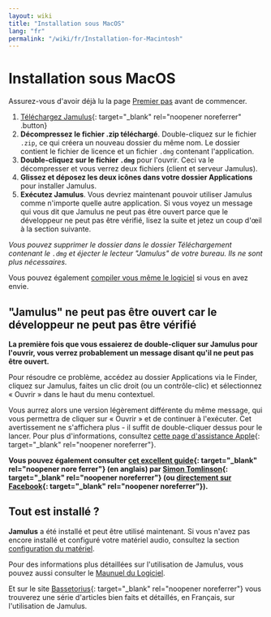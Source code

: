 ```yaml
---
layout: wiki
title: "Installation sous MacOS"
lang: "fr"
permalink: "/wiki/fr/Installation-for-Macintosh"
---
```


# Installation sous MacOS

Assurez-vous d'avoir déjà lu la page [Premier pas](Getting-Started) avant de commencer.

1. [Téléchargez Jamulus](https://sourceforge.net/projects/llcon/files/latest/download){: target="_blank" rel="noopener noreferrer" .button}
1. **Décompressez le fichier .zip téléchargé**. Double-cliquez sur le fichier `.zip`, ce qui créera un nouveau dossier du même nom. Le dossier contient le fichier de licence et un fichier `.dmg` contenant l'application.
1. **Double-cliquez sur le fichier `.dmg`** pour l'ouvrir. Ceci va le décompresser et vous verrez deux fichiers (client et serveur Jamulus).
1. **Glissez et déposez les deux icônes dans votre dossier Applications** pour installer Jamulus.
1. **Exécutez Jamulus**. Vous devriez maintenant pouvoir utiliser Jamulus comme n'importe quelle autre application. Si vous voyez un message qui vous dit que Jamulus ne peut pas être ouvert parce que le développeur ne peut pas être vérifié, lisez la suite et jetez un coup d'œil à la section suivante.

_Vous pouvez supprimer le dossier dans le dossier Téléchargement contenant le `.dmg` et éjecter le lecteur "Jamulus" de votre bureau. Ils ne sont plus nécessaires._

Vous pouvez également [compiler vous même le logiciel](Compiling) si vous en avez envie.

## "Jamulus" ne peut pas être ouvert car le développeur ne peut pas être vérifié

**La première fois que vous essaierez de double-cliquer sur Jamulus pour l'ouvrir, vous verrez probablement un message disant qu'il ne peut pas être ouvert.**

Pour résoudre ce problème, accédez au dossier Applications via le Finder, cliquez sur Jamulus, faites un clic droit (ou un contrôle-clic) et sélectionnez « Ouvrir » dans le haut du menu contextuel.

Vous aurrez alors une version légèrement différente du même message, qui vous permettra de cliquer sur « Ouvrir » et de continuer à l'exécuter. Cet avertissement ne s'affichera plus - il suffit de double-cliquer dessus pour le lancer. Pour plus d'informations, consultez [cette page d'assistance Apple](https://support.apple.com/fr-fr/guide/mac-help/mh40616/mac){: target="_blank" rel="noopener noreferrer"}.

**Vous pouvez également consulter [cet excellent guide](http://web.archive.org/web/20200406181452/https://www.facebook.com/notes/jamulus-online-musicianssingers-jamming/idiots-guide-to-jamulus-app/510044532903831/){: target="_blank" rel="noopener nore ferrer"} (en anglais) par [Simon Tomlinson](https://www.facebook.com/simon.james.tomlinson?eid=ARBQoY3KcZAtS3pGdLJuqvQTeRSOo4gHdQZT7nNzOt1oPMGgZ4_3GERe-rOyH5PxsSHVYYXjWwcqd71a){: target="_blank" rel="noopener noreferrer"} (ou [directement sur Facebook](https://www.facebook.com/notes/jamulus-online-musicianssingers-jamming/idiots-guide-to-jamulus-app/510044532903831/){: target="_blank" rel="noopener noreferrer"}).**

## Tout est installé ?

**Jamulus** a été installé et peut être utilisé maintenant. Si vous n'avez pas encore installé et configuré votre matériel audio, consultez la section [configuration du matériel](Hardware-Setup).

Pour des informations plus détaillées sur l'utilisation de Jamulus, vous pouvez aussi consulter le [Maunuel du Logiciel](Software-Manual).

Et sur le site [Bassetorius](https://www.bassetorius.fr/applications/jamulus/){: target="_blank" rel="noopener noreferrer"} vous trouverez une série d'articles bien faits et détaillés, en Français, sur l'utilisation de Jamulus.
